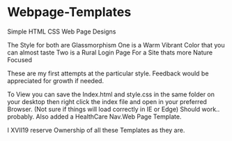 # Webpage-Templates
Simple HTML CSS Web Page Designs

The Style for both are Glassmorphism 
One is a Warm Vibrant Color that you can almost taste
Two is a Rural Login Page For a Site thats more Nature Focused 

 These are my first attempts at the particular style. Feedback would be appreciated for growth if needed.

 To View you can save the Index.html and style.css in the same folder on your desktop then right click the index file and open in your preferred Browser.
 (Not sure if things will load correctly in IE or Edge) Should work.. probably.
 Also added a HealthCare Nav.Web Page Template. 

 
 
 
 
 
 
 I XVII19 reserve Ownership of all these Templates as they are. 
